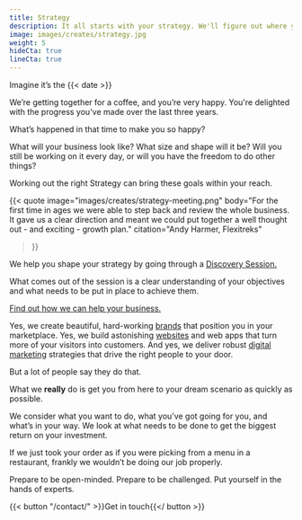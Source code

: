 ```yaml
---
title: Strategy
description: It all starts with your strategy. We'll figure out where you want to go with your business, and what needs to be put in place to get you there.
image: images/creates/strategy.jpg
weight: 5
hideCta: true
lineCta: true
---
```


Imagine it’s the {{< date >}}

We’re getting together for a coffee, and you’re very happy. You're delighted with the progress you've made over the last three years. 

What’s happened in that time to make you so happy?

What will your business look like? What size and shape will it be? Will you still be working on it every day, or will you have the freedom to do other things?

Working out the right Strategy can bring these goals within your reach.

{{< quote
	image="images/creates/strategy-meeting.png"
	body="For the first time in ages we were able to step back and review the whole business. It gave us a clear direction and meant we could put together a well thought out - and exciting - growth plan."
	citation="Andy Harmer, Flexitreks"
>}}

We help you shape your strategy by going through a [Discovery Session.](/discovery)

What comes out of the session is a clear understanding of your objectives and what needs to be put in place to achieve them.

[Find out how we can help your business.](/contact)

Yes, we create beautiful, hard-working [brands](/creates/brand/) that position you in your marketplace. Yes, we build astonishing [websites](/creates/web/) and web apps that turn more of your visitors into customers. And yes, we deliver robust [digital marketing](/creates/online-marketing/) strategies that drive the right people to your door.

But a lot of people say they do that.

What we **really** do is get you from here to your dream scenario as quickly as possible.

We consider what you want to do, what you’ve got going for you, and what’s in your way. We look at what needs to be done to get the biggest return on your investment.

If we just took your order as if you were picking from a menu in a restaurant, frankly we wouldn’t be doing our job properly.

Prepare to be open-minded. Prepare to be challenged. Put yourself in the hands of experts.

{{< button "/contact/" >}}Get in touch{{</ button >}}
